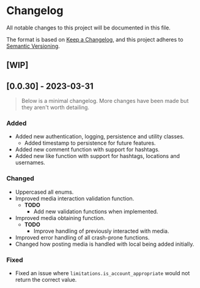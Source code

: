 # Changelog
All notable changes to this project will be documented in this file.

The format is based on [Keep a Changelog](https://keepachangelog.com/en/1.0.0/),
and this project adheres to [Semantic Versioning](https://semver.org/spec/v2.0.0.html).

## [WIP]
## [0.0.30] - 2023-03-31
> Below is a minimal changelog. More changes have been made but they aren't worth detailing.
### Added
- Added new authentication, logging, persistence and utility classes.
    - Added timestamp to persistence for future features.
- Added new comment function with support for hashtags.
- Added new like function with support for hashtags, locations and usernames.

### Changed
- Uppercased all enums.
- Improved media interaction validation function.
    - **TODO**
        - Add new validation functions when implemented.
- Improved media obtaining function.
    - **TODO**
        - Improve handling of previously interacted with media.
- Improved error handling of all crash-prone functions.
- Changed how posting media is handled with local being added initially.

### Fixed
- Fixed an issue where `limitations.is_account_appropriate` would not return the correct value.